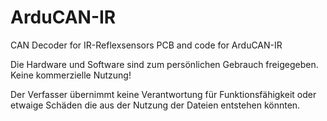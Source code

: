 # ArduCAN-IR
CAN Decoder for IR-Reflexsensors
PCB and code for ArduCAN-IR

Die Hardware und Software sind zum persönlichen Gebrauch freigegeben. Keine kommerzielle Nutzung!

Der Verfasser übernimmt keine Verantwortung für Funktionsfähigkeit oder etwaige Schäden die aus der Nutzung der Dateien entstehen könnten.

